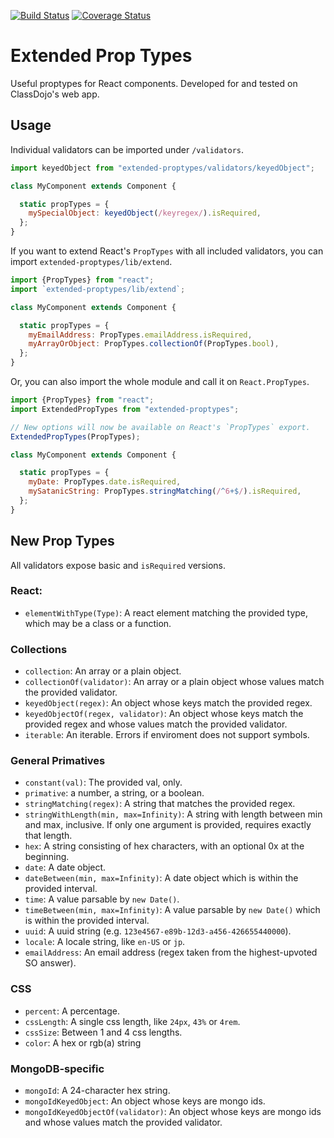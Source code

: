 [![Build Status](https://travis-ci.org/peterkhayes/extended-proptypes.svg?branch=master)](https://travis-ci.org/peterkhayes/extended-proptypes)  [![Coverage Status](https://coveralls.io/repos/github/peterkhayes/extended-proptypes/badge.svg?branch=master)](https://coveralls.io/github/peterkhayes/extended-proptypes?branch=master)
# Extended Prop Types

Useful proptypes for React components.  Developed for and tested on ClassDojo's web app.

## Usage
Individual validators can be imported under `/validators`.
```js
import keyedObject from "extended-proptypes/validators/keyedObject";

class MyComponent extends Component {

  static propTypes = {
    mySpecialObject: keyedObject(/keyregex/).isRequired,
  };
}
```

If you want to extend React's `PropTypes` with all included validators, you can
import `extended-proptypes/lib/extend`.
```js
import {PropTypes} from "react";
import `extended-proptypes/lib/extend`;

class MyComponent extends Component {

  static propTypes = {
    myEmailAddress: PropTypes.emailAddress.isRequired,
    myArrayOrObject: PropTypes.collectionOf(PropTypes.bool),
  };
}
```


Or, you can also import the whole module and call it on `React.PropTypes`.
```js
import {PropTypes} from "react";
import ExtendedPropTypes from "extended-proptypes";

// New options will now be available on React's `PropTypes` export.
ExtendedPropTypes(PropTypes);

class MyComponent extends Component {

  static propTypes = {
    myDate: PropTypes.date.isRequired,
    mySatanicString: PropTypes.stringMatching(/^6+$/).isRequired,
  };
}
```

## New Prop Types

All validators expose basic and `isRequired` versions.

### React:
- `elementWithType(Type)`: A react element matching the provided type, which may be a class or a function.

### Collections
- `collection`: An array or a plain object.
- `collectionOf(validator)`: An array or a plain object whose values match the provided validator.
- `keyedObject(regex)`: An object whose keys match the provided regex.
- `keyedObjectOf(regex, validator)`: An object whose keys match the provided regex and whose values match the provided validator.
- `iterable`: An iterable. Errors if enviroment does not support symbols.

### General Primatives
- `constant(val)`: The provided val, only.
- `primative`: a number, a string, or a boolean.
- `stringMatching(regex)`: A string that matches the provided regex.
- `stringWithLength(min, max=Infinity)`: A string with length between min and max, inclusive. If only one argument is provided, requires exactly that length.
- `hex`: A string consisting of hex characters, with an optional 0x at the beginning.
- `date`: A date object.
- `dateBetween(min, max=Infinity)`: A date object which is within the provided interval.
- `time`: A value parsable by `new Date()`.
- `timeBetween(min, max=Infinity)`: A value parsable by `new Date()` which is within the provided interval.
- `uuid`: A uuid string (e.g. `123e4567-e89b-12d3-a456-426655440000`).
- `locale`: A locale string, like `en-US` or `jp`.
- `emailAddress`: An email address (regex taken from the highest-upvoted SO answer).

### CSS
- `percent`: A percentage.
- `cssLength`: A single css length, like `24px`, `43%` or `4rem`.
- `cssSize`: Between 1 and 4 css lengths.
- `color`: A hex or rgb(a) string

### MongoDB-specific
- `mongoId`: A 24-character hex string.
- `mongoIdKeyedObject`: An object whose keys are mongo ids.
- `mongoIdKeyedObjectOf(validator)`: An object whose keys are mongo ids and whose values match the provided validator.